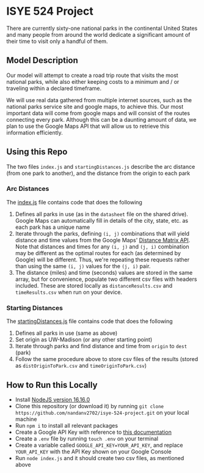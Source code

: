 # ISYE 524 Project
There are currently sixty-one national parks in the continental United States and many people from around the world dedicate a significant amount of their time to visit only a handful of them.

## Model Description
Our model will attempt to create a road trip route that visits the most national parks, while also either keeping costs to a minimum and / or traveling within a declared timeframe. 

We will use real data gathered from multiple internet sources, such as the national parks service site and google maps, to achieve this. Our most important data will come from google maps and will consist of the routes connecting every park. Although this can be a daunting amount of data, we plan to use the Google Maps API that will allow us to retrieve this information efficiently.

## Using this Repo
The two files `index.js` and `startingDistances.js` describe the arc distance (from one park to another), and the distance from the origin to each park

### Arc Distances
The [index.js](./index.js) file contains code that does the following
1. Defines all parks in use (as in the `datasheet` file on the shared drive). Google Maps can automatically fill in details of the city, state, etc. as each park has a unique name
2. Iterate through the parks, defining `(i, j)` combinations that will yield distance and time values from the Google Maps' [Distance Matrix API](https://developers.google.com/maps/documentation/distance-matrix/). Note that distances and times for any `(i, j)` and `(j, i)` combination may be different as the optimal routes for each (as determined by Google) will be different. Thus, we're repeating these requests rather than using the same `(i, j)` values for the `(j, i)` pair.
3. The distance (miles) and time (seconds) values are stored in the same array, but for convenience, populate two different csv files with headers included. These are stored locally as `distanceResults.csv` and `timeResults.csv` when run on your device.

### Starting Distances
The [startingDistances.js](./startingDistances.js) file contains code that does the following
1. Defines all parks in use (same as above)
2. Set origin as UW-Madison (or any other starting point)
3. Iterate through parks and find distance and time from `origin` to `dest` (park)
4. Follow the same procedure above to store csv files of the results (stored as `distOriginToPark.csv` and `timeOriginToPark.csv`)

## How to Run this Locally
- Install [NodeJS version 16.16.0](https://nodejs.org/en/)
- Clone this repository (or download it) by running `git clone https://github.com/nandanv2702/isye-524-project.git` on your local machine
- Run `npm i` to install all relevant packages
- Create a Google API Key with reference to [this documentation](https://developers.google.com/maps/documentation/distance-matrix/cloud-setup)
- Create a `.env` file by running `touch .env` on your terminal
- Create a variable called `GOOGLE_API_KEY=YOUR_API_KEY`, and replace `YOUR_API_KEY` with the API Key shown on your Google Console
- Run `node index.js` and it should create two csv files, as mentioned above